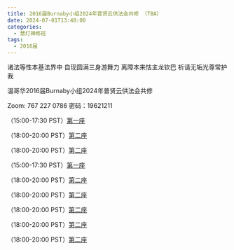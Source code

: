 ```yaml
---
title: 2016届Burnaby小组2024年普贤云供法会共修 （TBA）
date: 2024-07-01T13:40:00
categories:
  - 慧灯禅修班
tags:
  - 2016届
---
```

诸法等性本基法界中 自现圆满三身游舞力 离障本来怙主龙钦巴 祈请无垢光尊常护我

温哥华2016届Burnaby小组2024年普贤云供法会共修 

Zoom: 767 227 0786 密码：19621211

 （15:00-17:30 PST）[第一座](https://www.youtube.com/watch?v=V_DSZWrQdpw&list=PLpQ93rK3nqoCYk-1ehTYIDdNrWLesK-sv&index=23&ab_channel=%E6%99%BA%E6%85%A7%E6%B5%B7) 

（18:00-20:00 PST）[第二座](https://www.youtube.com/watch?v=_0fw-h77Xts&list=PLpQ93rK3nqoBic0Ozz45OM3x_rDYu5nz5&ab_channel=%E6%99%BA%E6%85%A7%E6%B5%B7) 

 （18:00-20:00 PST）[第二座](https://www.youtube.com/watch?v=_0fw-h77Xts&list=PLpQ93rK3nqoBic0Ozz45OM3x_rDYu5nz5&ab_channel=%E6%99%BA%E6%85%A7%E6%B5%B7) 

 （15:00-17:30 PST）[第一座](https://www.youtube.com/watch?v=V_DSZWrQdpw&list=PLpQ93rK3nqoCYk-1ehTYIDdNrWLesK-sv&index=23&ab_channel=%E6%99%BA%E6%85%A7%E6%B5%B7) 

 （18:00-20:00 PST）[第二座](https://www.youtube.com/watch?v=_0fw-h77Xts&list=PLpQ93rK3nqoBic0Ozz45OM3x_rDYu5nz5&ab_channel=%E6%99%BA%E6%85%A7%E6%B5%B7) 

（18:00-20:00 PST）[第二座](https://www.youtube.com/watch?v=_0fw-h77Xts&list=PLpQ93rK3nqoBic0Ozz45OM3x_rDYu5nz5&ab_channel=%E6%99%BA%E6%85%A7%E6%B5%B7) 

 （18:00-20:00 PST）[第二座](https://www.youtube.com/watch?v=_0fw-h77Xts&list=PLpQ93rK3nqoBic0Ozz45OM3x_rDYu5nz5&ab_channel=%E6%99%BA%E6%85%A7%E6%B5%B7) 

（18:00-20:00 PST）[第二座](https://www.youtube.com/watch?v=_0fw-h77Xts&list=PLpQ93rK3nqoBic0Ozz45OM3x_rDYu5nz5&ab_channel=%E6%99%BA%E6%85%A7%E6%B5%B7) 

 （18:00-20:00 PST）[第二座](https://www.youtube.com/watch?v=_0fw-h77Xts&list=PLpQ93rK3nqoBic0Ozz45OM3x_rDYu5nz5&ab_channel=%E6%99%BA%E6%85%A7%E6%B5%B7) 
